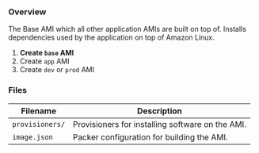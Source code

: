 ### Overview

The Base AMI which all other application AMIs are built on top of.  Installs dependencies used by the application on top 
of Amazon Linux.

1) **Create `base` AMI**
2) Create `app` AMI
3) Create `dev` or `prod` AMI

### Files

| Filename                 | Description                                                                                      |
|--------------------------|--------------------------------------------------------------------------------------------------|
| `provisioners/`          | Provisioners for installing software on the AMI.                                                 |
| `image.json`             | Packer configuration for building the AMI.                                                       |